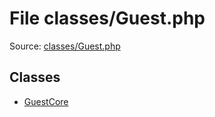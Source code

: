 File classes/Guest.php
=========

Source: [classes/Guest.php](https://github.com/PrestaShop/PrestaShop/blob/1.6.1.2/classes/Guest.php)


Classes
-------

* [GuestCore](class.GuestCore.md)


